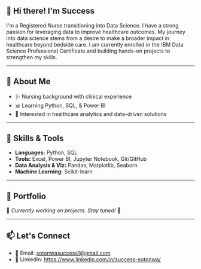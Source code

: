 ## 👋 Hi there! I'm Success

I'm a Registered Nurse transitioning into Data Science. I have a strong passion for leveraging data to improve healthcare outcomes.
My journey into data science stems from a desire to make a broader impact in healthcare beyond bedside care.
I am currently enrolled in the IBM Data Science Professional Certificate and building hands-on projects to strengthen my skills.

---

## 🧠 About Me
- 🩺 Nursing background with clinical experience
- 📊 Learning Python, SQL, & Power BI
- 🧪 Interested in healthcare analytics and data-driven solutions

---

## 💼 Skills & Tools
- **Languages:** Python, SQL
- **Tools:** Excel, Power BI, Jupyter Notebook, Git/GitHub
- **Data Analysis & Viz:** Pandas, Matplotlib, Seaborn
- **Machine Learning:** Scikit-learn

---

## 📁 Portfolio
🚧 *Currently working on projects. Stay tuned!* 🚧

---

## 📫 Let's Connect
- 📧 Email: sotonwasuccess1@gmail.com
- 💼 LinkedIn: https://www.linkedin.com/in/success-sotonwa/

<!--
**success222/success222** is a ✨ _special_ ✨ repository because its `README.md` (this file) appears on your GitHub profile.

Here are some ideas to get you started:

- 🔭 I’m currently working on ...
- 🌱 I’m currently learning ...
- 👯 I’m looking to collaborate on ...
- 🤔 I’m looking for help with ...
- 💬 Ask me about ...
- 📫 How to reach me: ...
- 😄 Pronouns: ...
- ⚡ Fun fact: ...
-->
